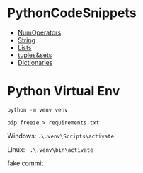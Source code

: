 # PythonCodeSnippets

 - [NumOperators](https://github.com/arjunavagadda/PythonCodeSnippets/blob/main/Num_Operators.py)
 - [String](https://github.com/arjunavagadda/PythonCodeSnippets/blob/main/String.py)
 - [Lists](https://github.com/arjunavagadda/PythonCodeSnippets/blob/main/list.py)
 - [tuples&sets](https://github.com/arjunavagadda/PythonCodeSnippets/blob/main/tuple-sets.py)
 - [Dictionaries](https://github.com/arjunavagadda/PythonCodeSnippets/blob/main/dict.py)


 # Python Virtual Env

  ```python
python -m venv venv
```
  

    pip freeze > requirements.txt

Windows:    `.\.venv\Scripts\activate`

Linux:       ` .\.venv\bin\activate`


fake commit


    

    


    


    


 
